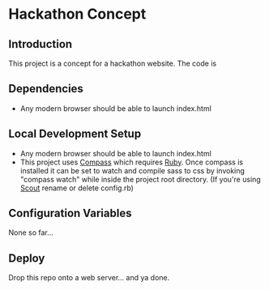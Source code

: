 Hackathon Concept
==============

## Introduction

This project is a concept for a hackathon website. The code is 

## Dependencies

* Any modern browser should be able to launch index.html

## Local Development Setup

* Any modern browser should be able to launch index.html
* This project uses [Compass](http://compass-style.org/install/) which requires [Ruby](https://www.ruby-lang.org/en/). Once compass is installed it can be set to watch and compile sass to css by invoking "compass watch" while inside the project root directory. (If you're using [Scout](http://mhs.github.io/scout-app/) rename or delete config.rb)

## Configuration Variables

None so far...

## Deploy

Drop this repo onto a web server... and ya done.
